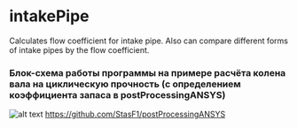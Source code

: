 # intakePipe
Calculates flow coefficient for intake pipe. Also can compare different forms of intake pipes by the flow coefficient.

### Блок-схема работы программы на примере расчёта колена вала на циклическую прочность (с определением коэффициента запаса в postProcessingANSYS)
![alt text](https://github.com/StasF1/READMEPictures/blob/master/intakePipe/blockDiagram.png)
https://github.com/StasF1/postProcessingANSYS
